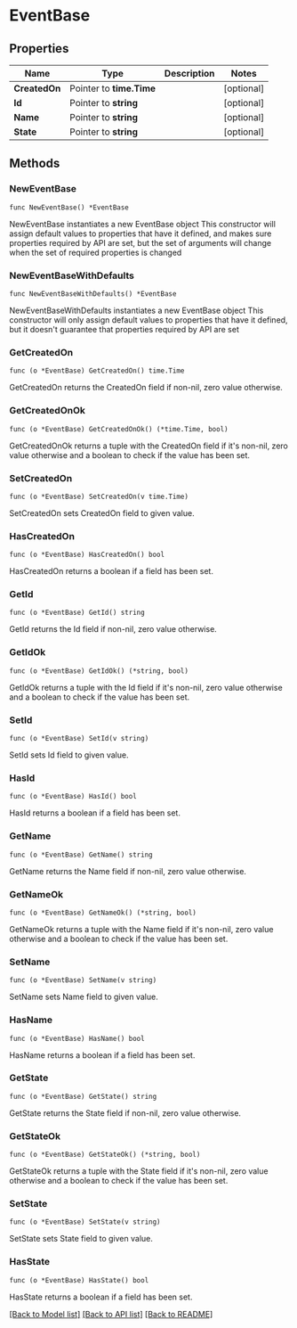 # EventBase

## Properties

Name | Type | Description | Notes
------------ | ------------- | ------------- | -------------
**CreatedOn** | Pointer to **time.Time** |  | [optional] 
**Id** | Pointer to **string** |  | [optional] 
**Name** | Pointer to **string** |  | [optional] 
**State** | Pointer to **string** |  | [optional] 

## Methods

### NewEventBase

`func NewEventBase() *EventBase`

NewEventBase instantiates a new EventBase object
This constructor will assign default values to properties that have it defined,
and makes sure properties required by API are set, but the set of arguments
will change when the set of required properties is changed

### NewEventBaseWithDefaults

`func NewEventBaseWithDefaults() *EventBase`

NewEventBaseWithDefaults instantiates a new EventBase object
This constructor will only assign default values to properties that have it defined,
but it doesn't guarantee that properties required by API are set

### GetCreatedOn

`func (o *EventBase) GetCreatedOn() time.Time`

GetCreatedOn returns the CreatedOn field if non-nil, zero value otherwise.

### GetCreatedOnOk

`func (o *EventBase) GetCreatedOnOk() (*time.Time, bool)`

GetCreatedOnOk returns a tuple with the CreatedOn field if it's non-nil, zero value otherwise
and a boolean to check if the value has been set.

### SetCreatedOn

`func (o *EventBase) SetCreatedOn(v time.Time)`

SetCreatedOn sets CreatedOn field to given value.

### HasCreatedOn

`func (o *EventBase) HasCreatedOn() bool`

HasCreatedOn returns a boolean if a field has been set.

### GetId

`func (o *EventBase) GetId() string`

GetId returns the Id field if non-nil, zero value otherwise.

### GetIdOk

`func (o *EventBase) GetIdOk() (*string, bool)`

GetIdOk returns a tuple with the Id field if it's non-nil, zero value otherwise
and a boolean to check if the value has been set.

### SetId

`func (o *EventBase) SetId(v string)`

SetId sets Id field to given value.

### HasId

`func (o *EventBase) HasId() bool`

HasId returns a boolean if a field has been set.

### GetName

`func (o *EventBase) GetName() string`

GetName returns the Name field if non-nil, zero value otherwise.

### GetNameOk

`func (o *EventBase) GetNameOk() (*string, bool)`

GetNameOk returns a tuple with the Name field if it's non-nil, zero value otherwise
and a boolean to check if the value has been set.

### SetName

`func (o *EventBase) SetName(v string)`

SetName sets Name field to given value.

### HasName

`func (o *EventBase) HasName() bool`

HasName returns a boolean if a field has been set.

### GetState

`func (o *EventBase) GetState() string`

GetState returns the State field if non-nil, zero value otherwise.

### GetStateOk

`func (o *EventBase) GetStateOk() (*string, bool)`

GetStateOk returns a tuple with the State field if it's non-nil, zero value otherwise
and a boolean to check if the value has been set.

### SetState

`func (o *EventBase) SetState(v string)`

SetState sets State field to given value.

### HasState

`func (o *EventBase) HasState() bool`

HasState returns a boolean if a field has been set.


[[Back to Model list]](../README.md#documentation-for-models) [[Back to API list]](../README.md#documentation-for-api-endpoints) [[Back to README]](../README.md)


